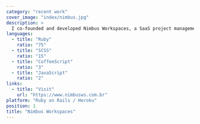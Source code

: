 ```yaml
---
category: "recent work"
cover_image: "index/nimbus.jpg"
description: >
  I co-founded and developed Nimbus Workspaces, a SaaS project management web application for civil construction companies.
languages:
  - title: "Ruby"
    ratio: "75"
  - title: "SCSS"
    ratio: "15"
  - title: "CoffeeScript"
    ratio: "3"
  - title: "JavaScript"
    ratio: "2"
links:
  - title: "Visit"
    url: "https://www.nimbusws.com.br"
platform: "Ruby on Rails / Heroku"
position: 1
title: "Nimbus Workspaces"
---
```

